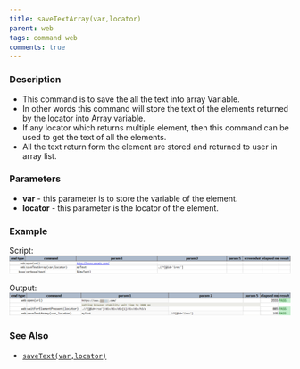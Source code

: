 ```yaml
---
title: saveTextArray(var,locator)
parent: web
tags: command web
comments: true
---
```


### Description

- This command is to save the all the text into array Variable.
- In other words this command will store the text of the elements returned by the locator into Array variable.
- If any locator which returns multiple element, then this command can be used to get the text of all the elements.
- All the text return form the element are stored and returned to user in array list.

### Parameters

- **var** - this parameter is to store the variable of the element.
- **locator** - this parameter is the locator of the element.

### Example

Script:<br/>
![](image/saveTextArray_01.png)

Output:<br/>
![](image/saveTextArray_02.png)

### See Also

- [`saveText(var,locator)`](saveText(var,locator))